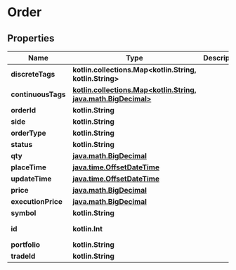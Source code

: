 
# Order

## Properties
Name | Type | Description | Notes
------------ | ------------- | ------------- | -------------
**discreteTags** | **kotlin.collections.Map&lt;kotlin.String, kotlin.String&gt;** |  | 
**continuousTags** | [**kotlin.collections.Map&lt;kotlin.String, java.math.BigDecimal&gt;**](java.math.BigDecimal.md) |  | 
**orderId** | **kotlin.String** |  | 
**side** | **kotlin.String** |  | 
**orderType** | **kotlin.String** |  | 
**status** | **kotlin.String** |  | 
**qty** | [**java.math.BigDecimal**](java.math.BigDecimal.md) |  | 
**placeTime** | [**java.time.OffsetDateTime**](java.time.OffsetDateTime.md) |  | 
**updateTime** | [**java.time.OffsetDateTime**](java.time.OffsetDateTime.md) |  | 
**price** | [**java.math.BigDecimal**](java.math.BigDecimal.md) |  | 
**executionPrice** | [**java.math.BigDecimal**](java.math.BigDecimal.md) |  | 
**symbol** | **kotlin.String** |  | 
**id** | **kotlin.Int** |  |  [optional] [readonly]
**portfolio** | **kotlin.String** |  |  [optional]
**tradeId** | **kotlin.String** |  |  [optional]




